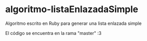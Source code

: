 # algoritmo-listaEnlazadaSimple
Algoritmo escrito en Ruby para generar una lista enlazada simple

El código se encuentra en la rama "master" :3
